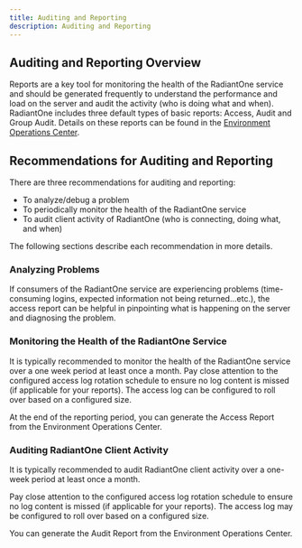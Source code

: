 ```yaml
---
title: Auditing and Reporting
description: Auditing and Reporting
---
```


## Auditing and Reporting Overview

Reports are a key tool for monitoring the health of the RadiantOne service and should be
generated frequently to understand the performance and load on the server and audit the activity (who is doing what and when). RadiantOne includes three default types of basic reports: Access, Audit and Group Audit. Details on these reports can be found in the 
[Environment Operations Center](/environment-operations-center-guide/reporting/reporting-overview/).

## Recommendations for Auditing and Reporting

There are three recommendations for auditing and reporting:

- To analyze/debug a problem
- To periodically monitor the health of the RadiantOne service
- To audit client activity of RadiantOne (who is connecting, doing what, and when)

The following sections describe each recommendation in more details.

### Analyzing Problems

If consumers of the RadiantOne service are experiencing problems (time-consuming logins, expected information not being returned...etc.), the access report can be helpful in pinpointing what is happening on the server and diagnosing the problem.

### Monitoring the Health of the RadiantOne Service

It is typically recommended to monitor the health of the RadiantOne service over a one week period at least once a month. Pay close attention to the configured access log rotation schedule to ensure no log content is missed (if applicable for your reports). The access log can be configured to roll over based on a configured size.

At the end of the reporting period, you can generate the Access Report from the Environment Operations Center.


### Auditing RadiantOne Client Activity

It is typically recommended to audit RadiantOne client activity over a one-week period at least once a month.

Pay close attention to the configured access log rotation schedule to ensure no log content is missed (if applicable for your reports). The access log may be configured to roll over based on a configured size.

You can generate the Audit Report from the Environment Operations Center.
